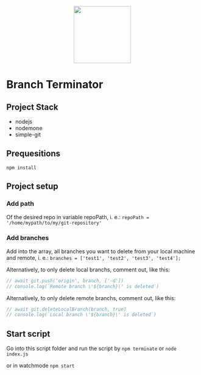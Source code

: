 <p align="center"><img align="center" src="https://images.unsplash.com/photo-1551281306-0d52288970ad?ixid=MnwxMjA3fDB8MHxzZWFyY2h8Njh8fHJvYm90fGVufDB8fDB8fA%3D%3D&ixlib=rb-1.2.1&auto=format&fit=crop&w=500&q=60" height="auto" width="150px" style="object-fit: cover; object-position: center -65px"></p>

# Branch Terminator

## Project Stack

* nodejs
* nodemone
* simple-git

## Prequesitions
```
npm install
```

## Project setup

### Add path
Of the desired repo in variable repoPath, i. e.:
`repoPath = '/home/mypath/to/my/git-repository'`

### Add branches
Add into the array, all branches you want to delete from your local machine and remote, i. e.:
`branches = ['test1', 'test2', 'test3', 'test4'];`

Alternatively, to only delete local branchs, comment out, like this:
```javascript
// await git.push('origin', branch, ['-d'])
// console.log(`Remote branch \'${branch}\' is deleted`)
```

Alternatively, to only delete remote branchs, comment out, like this:
```javascript
// await git.deleteLocalBranch(branch, true)
// console.log(`Local branch \'${branch}\' is deleted`)
```

## Start script

Go into this script folder and run the script by
`npm terminate`
or
`node index.js`

or in watchmode
`npm start`